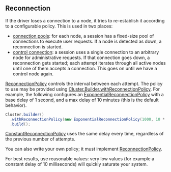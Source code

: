 ## Reconnection

If the driver loses a connection to a node, it tries to re-establish it according to a configurable
policy. This is used in two places:

* [connection pools](../pooling/): for each node, a session has a fixed-size pool of connections to
  execute user requests. If a node is detected as down, a reconnection is started.
* [control connection](../control_connection/): a session uses a single connection to an arbitrary
  node for administrative requests. If that connection goes down, a reconnection gets started; each
  attempt iterates through all active nodes until one of them accepts a connection. This goes on
  until we have a control node again.

[ReconnectionPolicy] controls the interval between each attempt. The policy to use may be
provided using [Cluster.Builder.withReconnectionPolicy].  For example, the following configures
an [ExponentialReconnectionPolicy] with a base delay of 1 second, and a max delay of 10 minutes
(this is the default behavior).

```java
Cluster.builder()
  .withReconnectionPolicy(new ExponentialReconnectionPolicy(1000, 10 * 60 * 1000))
  .build();
```

[ConstantReconnectionPolicy] uses the same delay every time, regardless of the
previous number of attempts.

You can also write your own policy; it must implement [ReconnectionPolicy].

For best results, use reasonable values: very low values (for example a constant delay of 10
milliseconds) will quickly saturate your system.

[ReconnectionPolicy]: https://docs.datastax.com/en/drivers/java/3.6/com/datastax/driver/core/policies/ReconnectionPolicy.html
[Cluster.Builder.withReconnectionPolicy]: https://docs.datastax.com/en/drivers/java/3.6/com/datastax/driver/core/Cluster.Builder.html#withReconnectionPolicy-com.datastax.driver.core.policies.ReconnectionPolicy-
[ExponentialReconnectionPolicy]: https://docs.datastax.com/en/drivers/java/3.6/com/datastax/driver/core/policies/ExponentialReconnectionPolicy.html
[ConstantReconnectionPolicy]:    https://docs.datastax.com/en/drivers/java/3.6/com/datastax/driver/core/policies/ConstantReconnectionPolicy.html

